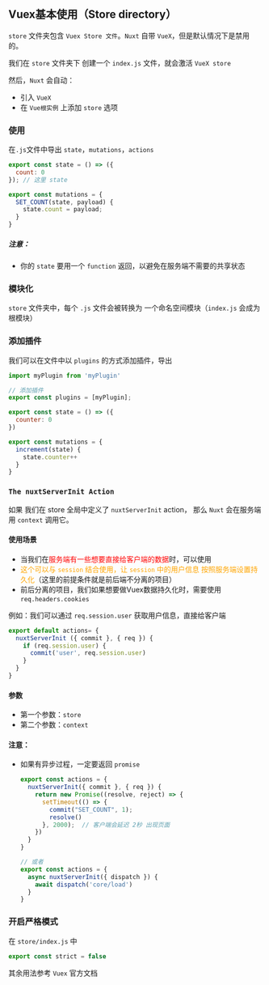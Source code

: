 ## Vuex基本使用（Store directory）

`store` 文件夹包含 `Vuex Store 文件`。`Nuxt` 自带 `VueX`，但是默认情况下是禁用的。

我们在 `store` 文件夹下 创建一个 `index.js` 文件，就会激活 `VueX store`

然后，`Nuxt` 会自动：

* 引入 `VueX`
* 在 `Vue根实例` 上添加 `store` 选项

### 使用

在`.js`文件中导出 `state`，`mutations`，`actions`

```js
export const state = () => ({
  count: 0
}); // 这里 state

export const mutations = {
  SET_COUNT(state, payload) {
    state.count = payload;
  }
}
```

##### 注意：

- 你的 `state` 要用一个 `function` 返回，以避免在服务端不需要的共享状态

### 模块化

`store` 文件夹中，每个 `.js` 文件会被转换为 一个命名空间模块（`index.js` 会成为根模块）

### 添加插件

我们可以在文件中以 `plugins` 的方式添加插件，导出

```js
import myPlugin from 'myPlugin'

// 添加插件
export const plugins = [myPlugin];

export const state = () => ({
  counter: 0
})

export const mutations = {
  increment(state) {
    state.counter++
  }
}
```

### `The nuxtServerInit Action`

如果 我们在 store 全局中定义了 `nuxtServerInit` action， 那么 `Nuxt` 会在服务端用 `context` 调用它。

#### 使用场景

* 当我们在<font color='red'>服务端有一些想要直接给客户端的数据</font>时，可以使用
* <font color='orange'>这个可以与 `session` 结合使用，让 `session` 中的用户信息 按照服务端设置持久化</font>（这里的前提条件就是前后端不分离的项目）
* 前后分离的项目，我们如果想要做Vuex数据持久化时，需要使用 `req.headers.cookies`

例如：我们可以通过 `req.session.user` 获取用户信息，直接给客户端

```js
export default actions= {
  nuxtServerInit ({ commit }, { req }) {
    if (req.session.user) {
      commit('user', req.session.user)
    }
  }
}
```

#### 参数

* 第一个参数：`store`
* 第二个参数：`context`

#### 注意：

* 如果有异步过程，一定要返回 `promise`

  ```js
  export const actions = {
    nuxtServerInit({ commit }, { req }) {
      return new Promise((resolve, reject) => {
        setTimeout(() => {
          commit("SET_COUNT", 1);
          resolve()
        }, 2000);  // 客户端会延迟 2秒 出现页面
      })
    }
  }
  
  // 或者
  export const actions = {
    async nuxtServerInit({ dispatch }) {
      await dispatch('core/load')
    }
  }
  ```

### 开启严格模式

在 `store/index.js` 中

```js
export const strict = false
```



其余用法参考 `Vuex` 官方文档

